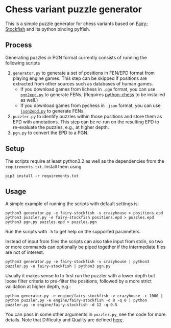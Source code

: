 # Chess variant puzzle generator

This is a simple puzzle generator for chess variants based on [Fairy-Stockfish](https://github.com/ianfab/Fairy-Stockfish) and its python binding pyffish.

## Process

Generating puzzles in PGN format currently consists of running the following scripts
1. `generator.py` to generate a set of positions in FEN/EPD format from playing engine games. This step can be skipped if positions are extracted from other sources such as databases of human games.
    * If you download games from lichess in `.pgn` format, you can use [`pgn2epd.py`](https://github.com/gbtami/pychess-variants/blob/master/server/pgn2epd.py) to generate FENs. (Requires [python-chess](https://pypi.org/project/chess/) to be installed as well.)
    * If you download games from pychess in `.json` format, you can use [`json2epd.py`](https://github.com/gbtami/pychess-variants/blob/master/server/json2epd.py) to generate FENs.
2. `puzzler.py` to identify puzzles within those positions and store them as EPD with annotations. This step can be re-run on the resulting EPD to re-evaluate the puzzles, e.g., at higher depth.
3. `pgn.py` to convert the EPD to a PGN.

## Setup
The scripts require at least python3.2 as well as the dependencies from the `requirements.txt`. Install them using
```
pip3 install -r requirements.txt
```

## Usage
A simple example of running the scripts with default settings is:
```
python3 generator.py -e fairy-stockfish -v crazyhouse > positions.epd
python3 puzzler.py -e fairy-stockfish positions.epd > puzzles.epd
python3 pgn.py puzzles.epd > puzzles.pgn
```
Run the scripts with `-h` to get help on the supported parameters.

Instead of input from files the scripts can also take input from stdin, so two or more commands can optionally be piped together if the intermediate files are not of interest.
```
python3 generator.py -e fairy-stockfish -v crazyhouse | python3 puzzler.py -e fairy-stockfish | python3 pgn.py
```

Usually it makes sense to to first run the puzzler with a lower depth but loose filter criteria to pre-filter the positions, followed by a more strict validation at higher depth, e.g.:
```
python generator.py -e engine/fairy-stockfish -v crazyhouse -c 1000 | python puzzler.py -e engine/fairy-stockfish -d 8 -q 0 | python puzzler.py -e engine/fairy-stockfish -d 12 -q 0.5
```
You can pass in some other arguments in `puzzler.py`, see the code for more details. Note that Difficulty and Quality are defined [here]( https://github.com/ianfab/chess-variant-puzzler/blob/040b9235b47201e1d2f23c29754c3839cb5bb36c/puzzler.py#L84-L100.).

